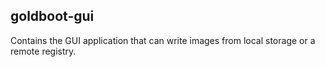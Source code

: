 ## goldboot-gui

Contains the GUI application that can write images from local storage or a remote registry.